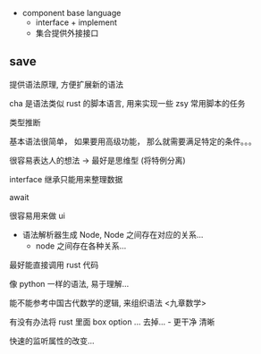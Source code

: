 - component base language
  - interface + implement
  - 集合提供外接接口

## save

提供语法原理, 方便扩展新的语法

cha 是语法类似 rust 的脚本语言, 用来实现一些 zsy 常用脚本的任务

类型推断

基本语法很简单， 如果要用高级功能， 那么就需要满足特定的条件。。。

很容易表达人的想法 -> 最好是思维型
(将特例分离)

interface 继承只能用来整理数据

await

很容易用来做 ui

- 语法解析器生成 Node, Node 之间存在对应的关系...
  - node 之间存在各种关系...

最好能直接调用 rust 代码

像 python 一样的语法, 易于理解...

能不能参考中国古代数学的逻辑, 来组织语法
<九章数学>

有没有办法将 rust 里面 box option ... 去掉... - 更干净 清晰

快速的监听属性的改变...
